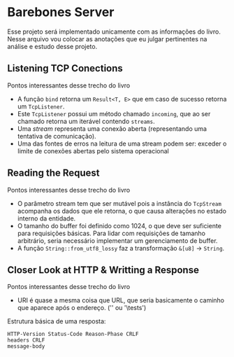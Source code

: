 # Barebones Server
Esse projeto será implementado unicamente com as informações do livro. Nesse arquivo vou colocar as anotações que eu julgar pertinentes na análise e estudo desse projeto.

## Listening TCP Conections
Pontos interessantes desse trecho do livro

* A função ```bind``` retorna um ```Result<T, E>``` que em caso de sucesso retorna um ```TcpListener```. 
* Este ```TcpListener``` possui um método chamado ```incoming```, que ao ser chamado retorna um iterável contendo ```streams```. 
* Uma *stream* representa uma conexão aberta (representando uma tentativa de comunicação). 
* Uma das fontes de erros na leitura de uma stream podem ser: exceder o limite de conexões abertas pelo sistema operacional

## Reading the Request
Pontos interessantes desse trecho do livro

* O parâmetro stream tem que ser mutável pois a instância do ```TcpStream``` acompanha os dados que ele retorna, o que causa alterações no estado interno da entidade. 
* O tamanho do buffer foi definido como 1024, o que deve ser suficiente para requisições básicas. Para lidar com requisições de tamanho arbitrário, seria necessário implementar um gerenciamento de buffer. 
* A função ```String::from_utf8_lossy``` faz a transformação ```&[u8]``` -> ```String```. 

## Closer Look at HTTP & Writting a Response
Pontos interessantes desse trecho do livro

* URI é quase a mesma coisa que URL, que seria basicamente o caminho que aparece após o endereço. ('\' ou '\tests')

Estrutura básica de uma resposta: 
```
HTTP-Version Status-Code Reason-Phase CRLF
headers CRLF
message-body
```
